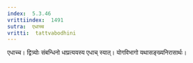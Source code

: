 ```yaml
---
index:  5.3.46
vrittiindex:  1491
sutra:  एधाच्च
vritti:  tattvabodhini 
---
```


एधाच्च। द्वित्र्योः संबन्धिनो धाप्रत्ययस्य एधाच् स्यात्। योगविभागो यथासङ्ख्यनिरासार्थः।

